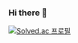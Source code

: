 ### Hi there 👋

[![Solved.ac 프로필](http://mazassumnida.wtf/api/v2/generate_badge?boj=kijen723)](https://solved.ac/kijen723)

<!--
**kijen723/kijen723** is a ✨ _special_ ✨ repository because its `README.md` (this file) appears on your GitHub profile.

Here are some ideas to get you started:

- 🔭 I’m currently working on ...
- 🌱 I’m currently learning ...
- 👯 I’m looking to collaborate on ...
- 🤔 I’m looking for help with ...
- 💬 Ask me about ...
- 📫 How to reach me: ...
- 😄 Pronouns: ...
- ⚡ Fun fact: ...
-->
